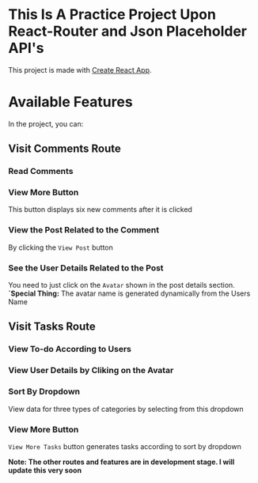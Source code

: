 # This Is A Practice Project Upon React-Router and Json Placeholder API's

This project is made with [Create React App](https://github.com/facebook/create-react-app).

# Available Features

In the project, you can:

## Visit Comments Route

### Read Comments
### View More Button
This button displays six new comments after it is clicked
### View the Post Related to the Comment
By clicking the `View Post` button
### See the User Details Related to the Post
You need to just click on the `Avatar` shown in the post details section.
**`Special Thing:** The avatar name is generated dynamically from the Users Name

## Visit Tasks Route

### View To-do According to Users
### View User Details by Cliking on the Avatar
### Sort By Dropdown
View data for three types of categories by selecting from this dropdown
### View More Button
`View More Tasks` button generates tasks according to sort by dropdown

**Note: The other routes and features are in development stage. I will update this very soon**